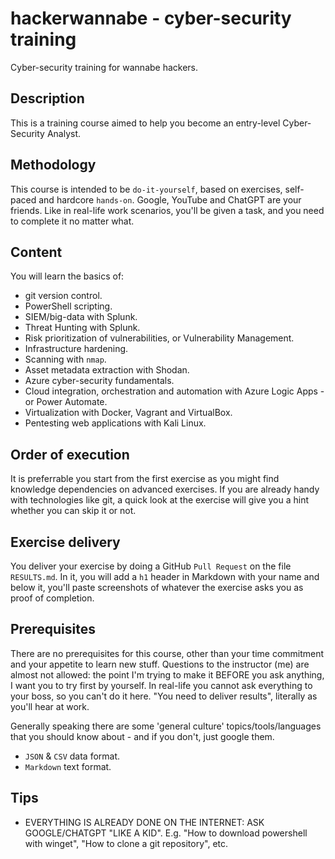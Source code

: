 # hackerwannabe - cyber-security training
Cyber-security training for wannabe hackers. 

## Description 
This is a training course aimed to help you become an entry-level Cyber-Security Analyst. 

## Methodology 
This course is intended to be `do-it-yourself`, based on exercises, self-paced and hardcore `hands-on`. Google, YouTube and ChatGPT are your friends. Like in real-life work scenarios, you'll be given a task, and you need to complete it no matter what. 

## Content
You will learn the basics of:
- git version control. 
- PowerShell scripting. 
- SIEM/big-data with Splunk.
- Threat Hunting with Splunk.
- Risk prioritization of vulnerabilities, or Vulnerability Management.
- Infrastructure hardening. 
- Scanning with `nmap`.
- Asset metadata extraction with Shodan.
- Azure cyber-security fundamentals. 
- Cloud integration, orchestration and automation with Azure Logic Apps - or Power Automate. 
- Virtualization with Docker, Vagrant and VirtualBox.
- Pentesting web applications with Kali Linux. 

## Order of execution
It is preferrable you start from the first exercise as you might find knowledge dependencies on advanced exercises. If you are already handy with technologies like git, a quick look at the exercise will give you a hint whether you can skip it or not.

## Exercise delivery
You deliver your exercise by doing a GitHub `Pull Request` on the file `RESULTS.md`. In it, you will add a `h1` header in Markdown with your name and below it, you'll paste screenshots of whatever the exercise asks you as proof of completion.   

## Prerequisites
There are no prerequisites for this course, other than your time commitment and your appetite to learn new stuff. Questions to the instructor (me) are almost not allowed: the point I'm trying to make it BEFORE you ask anything, I want you to try first by yourself. In real-life you cannot ask everything to your boss, so you can't do it here. "You need to deliver results", literally as you'll hear at work.  

Generally speaking there are some 'general culture' topics/tools/languages that you should know about - and if you don't, just google them. 
- `JSON` & `CSV` data format.
- `Markdown` text format.

## Tips
- EVERYTHING IS ALREADY DONE ON THE INTERNET: ASK GOOGLE/CHATGPT "LIKE A KID". E.g. "How to download powershell with winget", "How to clone a git repository", etc. 